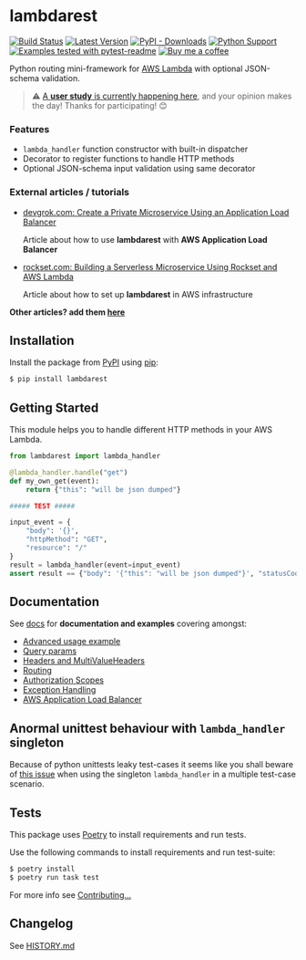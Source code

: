# lambdarest

[![Build Status](https://travis-ci.com/sloev/python-lambdarest.svg?branch=master)](https://travis-ci.com/github/sloev/python-lambdarest) [![Latest Version](https://img.shields.io/pypi/v/lambdarest.svg)](https://pypi.python.org/pypi/lambdarest) [![PyPI - Downloads](https://img.shields.io/pypi/dm/lambdarest?label=pypi%20downloads)](https://pypistats.org/packages/lambdarest) [![Python Support](https://img.shields.io/pypi/pyversions/lambdarest.svg)](https://pypi.python.org/pypi/lambdarest) [![Examples tested with pytest-readme](http://img.shields.io/badge/readme-tested-brightgreen.svg)](https://github.com/boxed/pytest-readme) [![Buy me a coffee](https://img.shields.io/badge/buy%20me%20a%20coffee-donate-green.svg)](https://buymeacoffee.com/sloev)

Python routing mini-framework for [AWS Lambda](https://aws.amazon.com/lambda/) with optional JSON-schema validation.

> ⚠️ [A **user study** is currently happening here](https://github.com/sloev/python-lambdarest/issues/76), and your opinion makes the day! Thanks for participating! 😊

### Features

* `lambda_handler` function constructor with built-in dispatcher
* Decorator to register functions to handle HTTP methods
* Optional JSON-schema input validation using same decorator

### External articles / tutorials

* [devgrok.com: Create a Private Microservice Using an Application Load Balancer](http://www.devgrok.com/2019/03/create-private-microservice-using.html)

  Article about how to use **lambdarest** with **AWS Application Load Balancer**

* [rockset.com: Building a Serverless Microservice Using Rockset and AWS Lambda](https://rockset.com/blog/building-a-serverless-microservice-using-rockset-and-aws-lambda/)

  Article about how to set up **lambdarest** in AWS infrastructure

**Other articles? add them [here](https://github.com/trustpilot/python-lambdarest/issues/55)**

## Installation

Install the package from [PyPI](http://pypi.python.org/pypi/) using [pip](https://pip.pypa.io/):

```bash
$ pip install lambdarest
```

## Getting Started

This module helps you to handle different HTTP methods in your AWS Lambda.

```python
from lambdarest import lambda_handler

@lambda_handler.handle("get")
def my_own_get(event):
    return {"this": "will be json dumped"}

##### TEST #####

input_event = {
    "body": '{}',
    "httpMethod": "GET",
    "resource": "/"
}
result = lambda_handler(event=input_event)
assert result == {"body": '{"this": "will be json dumped"}', "statusCode": 200, "headers":{}}
```

## Documentation

See [docs](https://github.com/trustpilot/python-lambdarest/blob/master/docs/README.md) for **documentation and examples** covering amongst:

* [Advanced usage example](https://github.com/trustpilot/python-lambdarest/blob/master/docs/README.md#advanced-usage)
* [Query params](https://github.com/trustpilot/python-lambdarest/blob/master/docs/README.md#query-params)
* [Headers and MultiValueHeaders](https://github.com/trustpilot/python-lambdarest/blob/master/docs/README.md#headers-and-multivalueheaders)
* [Routing](https://github.com/trustpilot/python-lambdarest/blob/master/docs/README.md#routing)
* [Authorization Scopes](https://github.com/trustpilot/python-lambdarest/blob/master/docs/README.md#authorization-scopes)
* [Exception Handling](https://github.com/trustpilot/python-lambdarest/blob/master/docs/README.md#exception-handling)
* [AWS Application Load Balancer](https://github.com/trustpilot/python-lambdarest/blob/master/docs/README.md#aws-application-load-balancer)


## Anormal unittest behaviour with `lambda_handler` singleton

Because of python unittests leaky test-cases it seems like you shall beware of [this issue](https://github.com/trustpilot/python-lambdarest/issues/16) when using the singleton `lambda_handler` in a multiple test-case scenario.

## Tests

This package uses [Poetry](https://python-poetry.org/docs/) to install requirements and run tests.

Use the following commands to install requirements and run test-suite:

```bash
$ poetry install
$ poetry run task test
```

For more info see [Contributing...](https://github.com/trustpilot/python-lambdarest/blob/master/docs/CONTRIBUTING.md)

## Changelog

See [HISTORY.md](https://github.com/trustpilot/python-lambdarest/blob/master/docs/HISTORY.md)
